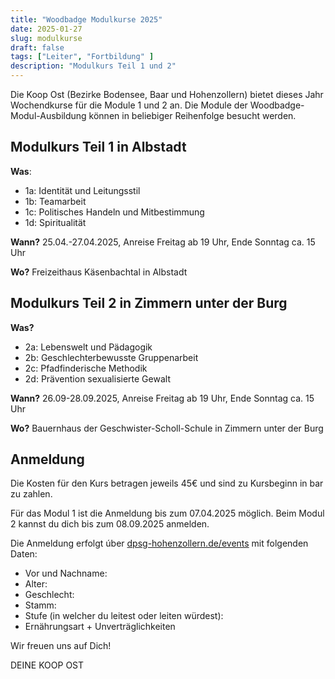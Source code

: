 ```yaml
---
title: "Woodbadge Modulkurse 2025"
date: 2025-01-27
slug: modulkurse
draft: false
tags: ["Leiter", "Fortbildung" ]
description: "Modulkurs Teil 1 und 2"
---
```


Die Koop Ost (Bezirke Bodensee, Baar und Hohenzollern) bietet dieses Jahr Wochendkurse für die Module 1 und 2 an.
Die Module der Woodbadge-Modul-Ausbildung können in beliebiger Reihenfolge besucht werden.

## Modulkurs Teil 1 in Albstadt

**Was**:

- 1a: Identität und Leitungsstil
- 1b: Teamarbeit
- 1c: Politisches Handeln und Mitbestimmung
- 1d: Spiritualität

**Wann?** 25.04.-27.04.2025, Anreise Freitag ab 19 Uhr, Ende Sonntag ca. 15 Uhr

**Wo?** Freizeithaus Käsenbachtal in Albstadt

## Modulkurs Teil 2 in Zimmern unter der Burg

**Was?**

- 2a: Lebenswelt und Pädagogik
- 2b: Geschlechterbewusste Gruppenarbeit
- 2c: Pfadfinderische Methodik
- 2d: Prävention sexualisierte Gewalt

**Wann?** 26.09-28.09.2025, Anreise Freitag ab 19 Uhr, Ende Sonntag ca. 15 Uhr

**Wo?** Bauernhaus der Geschwister-Scholl-Schule in Zimmern unter der Burg

## Anmeldung

Die Kosten für den Kurs betragen jeweils 45€ und sind zu Kursbeginn in bar zu zahlen.

Für das Modul 1 ist die Anmeldung bis zum 07.04.2025 möglich. Beim Modul 2 kannst du dich bis zum 08.09.2025 anmelden.

Die Anmeldung erfolgt úber  [dpsg-hohenzollern.de/events](https://dpsg-hohenzollern.de/events) mit folgenden Daten:

- Vor und Nachname:
- Alter:
- Geschlecht:
- Stamm:
- Stufe (in welcher du leitest oder leiten würdest):
- Ernährungsart + Unverträglichkeiten


Wir freuen uns auf Dich!

DEINE KOOP OST
